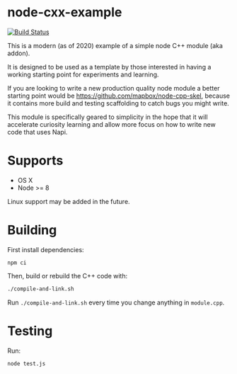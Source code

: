 # node-cxx-example
[![Build Status](https://travis-ci.com/springmeyer/node-cxx-example.svg?branch=master)](https://travis-ci.com/springmeyer/node-cxx-example)

This is a modern (as of 2020) example of a simple node C++ module (aka addon).

It is designed to be used as a template by those interested in having a working starting point for experiments and learning.

If you are looking to write a new production quality node module a better starting point would be https://github.com/mapbox/node-cpp-skel, because it contains more build and testing scaffolding to catch bugs you might write.

This module is specifically geared to simplicity in the hope that it will accelerate curiosity learning and allow more focus on how to write new code that uses Napi.

# Supports

 - OS X
 - Node >= 8

Linux support may be added in the future.

# Building

First install dependencies:

```
npm ci
```

Then, build or rebuild the C++ code with:

```bash
./compile-and-link.sh
```

Run `./compile-and-link.sh` every time you change anything in `module.cpp`.

# Testing

Run:

```bash
node test.js
```
